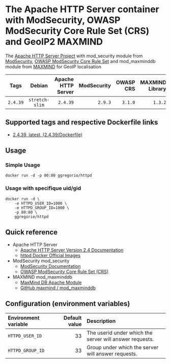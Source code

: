 # The Apache HTTP Server container with ModSecurity, OWASP ModSecurity Core Rule Set (CRS) and GeoIP2 MAXMIND

The [Apache HTTP Server Project](http://httpd.apache.org/) with mod_security module from [ModSecurity](http://modsecurity.org/), [OWASP ModSecurity Core Rule Set](https://github.com/SpiderLabs/owasp-modsecurity-crs) and mod_maxminddb module from [MAXMIND](https://www.maxmind.com/) for GeoIP localisation

| Tags     | Debian         | Apache HTTP Server | ModSecurity | OWASP CRS | MAXMIND Library | MAXMIND Module |
| :------: | :------------: | -----------------: | ----------: | --------: | --------------: | -------------: |
| `2.4.39` | `stretch-slim` | `2.4.39`           | `2.9.3`     | `3.1.0`   | `1.3.2`         | `1.1.0`        |

## Supported tags and respective Dockerfile links

* [2.4.39, latest, (2.4.39/Dockerfile)](https://github.com/GeorgioLPB/docker-httpd/blob/2.4.39/Dockerfile)

## Usage

### Simple Usage

	docker run -d -p 80:80 ggregorio/httpd

### Usage with specifique uid/gid

```
docker run -d \
	-e HTTPD_USER_ID=1000 \
	-e HTTPD_GROUP_ID=1000 \
	-p 80:80 \
	ggregorio/httpd
```

## Quick reference

* Apache HTTP Server
  * [Apache HTTP Server Version 2.4 Documentation](http://httpd.apache.org/docs/2.4/)
  * [httpd Docker Official Images](https://hub.docker.com/_/httpd)
* ModSecurity mod_security
  * [ModSecurity Documentation](http://modsecurity.org/documentation.html)
  * [OWASP ModSecurity Core Rule Set (CRS)](https://github.com/SpiderLabs/owasp-modsecurity-crs)
* MAXMIND mod_maxminddb
  * [MaxMind DB Apache Module](http://maxmind.github.io/mod_maxminddb/)
  * [GitHub maxmind / mod_maxminddb](https://github.com/maxmind/mod_maxminddb)

## Configuration (environment variables)

| Environment variable | Default value | Description                                             |
| :------------------- | ------------: | :------------------------------------------------------ |
| `HTTPD_USER_ID`      | 33            | The userid under which the server will answer requests. |
| `HTTPD_GROUP_ID`     | 33            | Group under which the server will answer requests.      |
